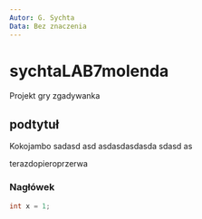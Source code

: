 ```yaml
---
Autor: G. Sychta
Data: Bez znaczenia
---
```


# sychtaLAB7molenda
Projekt gry zgadywanka 

## podtytuł
Kokojambo sadasd asd
asdasdasdasda sdasd as

terazdopieroprzerwa

### Nagłówek

```csharp
int x = 1;
```
